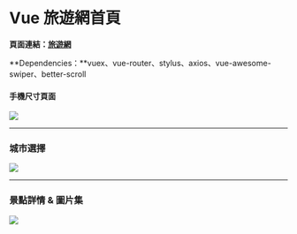 # Vue 旅遊網首頁

**頁面連結：[旅遊網](https://gma201011.github.io/travel/)**

**Dependencies：**vuex、vue-router、stylus、axios、vue-awesome-swiper、better-scroll



#### 手機尺寸頁面

<img src="https://toni.tw/travel_index.gif">

***

### 城市選擇

<img src="https://www.toni.tw/City.gif">

***

### 景點詳情 & 圖片集

<img src="https://www.toni.tw/detail.gif">
